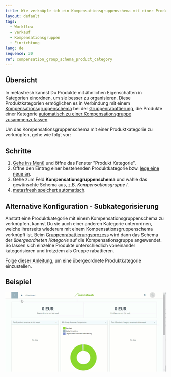 ```yaml
---
title: Wie verknüpfe ich ein Kompensationsgruppenschema mit einer Produktkategorie?
layout: default
tags:
  - Workflow
  - Verkauf
  - Kompensationsgruppen
  - Einrichtung
lang: de
sequence: 30
ref: compensation_group_schema_product_category
---
```


## Übersicht
In metasfresh kannst Du Produkte mit ähnlichen Eigenschaften in Kategorien einordnen, um sie besser zu organisieren. Diese Produktkategorien ermöglichen es in Verbindung mit einem [Kompensationsgruppenschema](Kompensationsgruppenschema_anlegen) bei der [Gruppenrabattierung](Auftragszeilengruppenrabatt), die Produkte einer Kategorie [automatisch zu einer Kompensationsgruppe zusammenzufassen](Kompensationsgruppen_automatisch_erstellen).

Um das Kompensationsgruppenschema mit einer Produktkategorie zu verknüpfen, gehe wie folgt vor:

## Schritte
1. [Gehe ins Menü](Menu) und öffne das Fenster "Produkt Kategorie".
1. Öffne den Eintrag einer bestehenden Produktkategorie bzw. [lege eine neue an](NeueProduktkategorie).
1. Gehe zum Feld **Kompensationsgruppenschema** und wähle das gewünschte Schema aus, z.B. *Kompensationsgruppe I*.
1. [metasfresh speichert automatisch](Speicheranzeige).

## Alternative Konfiguration - Subkategorisierung
Anstatt eine Produktkategorie mit einem Kompensationsgruppenschema zu verknüpfen, kannst Du sie auch einer anderen Kategorie unterordnen, welche ihrerseits wiederum mit einem Kompensationsgruppenschema verknüpft ist. Beim [Gruppenrabattierungsprozess](Auftragszeilengruppenrabatt) wird dann das Schema der *übergeordneten Kategorie* auf die Kompensationsgruppe angewendet. So lassen sich einzelne Produkte unterschiedlich voneinander kategorisieren und trotzdem als Gruppe rabattieren.

[Folge dieser Anleitung](Uebergeordnete_Produktkategorie), um eine übergeordnete Produktkategorie einzustellen.

## Beispiel
![](assets/Kompensationsgruppenschema_Produktkategorie.gif)
